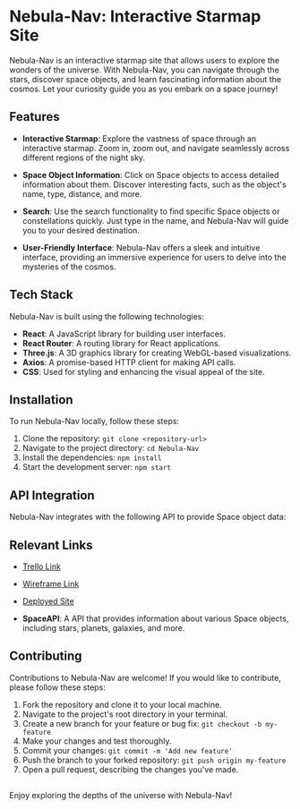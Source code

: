 # Nebula-Nav: Interactive Starmap Site

Nebula-Nav is an interactive starmap site that allows users to explore the wonders of the universe. With Nebula-Nav, you can navigate through the stars, discover space objects, and learn fascinating information about the cosmos. Let your curiosity guide you as you embark on a space journey!

## Features

-   **Interactive Starmap**: Explore the vastness of space through an interactive starmap. Zoom in, zoom out, and navigate seamlessly across different regions of the night sky.

-   **Space Object Information**: Click on Space objects to access detailed information about them. Discover interesting facts, such as the object's name, type, distance, and more.

-   **Search**: Use the search functionality to find specific Space objects or constellations quickly. Just type in the name, and Nebula-Nav will guide you to your desired destination.

-   **User-Friendly Interface**: Nebula-Nav offers a sleek and intuitive interface, providing an immersive experience for users to delve into the mysteries of the cosmos.

## Tech Stack

Nebula-Nav is built using the following technologies:

-   **React**: A JavaScript library for building user interfaces.
-   **React Router**: A routing library for React applications.
-   **Three.js**: A 3D graphics library for creating WebGL-based visualizations.
-   **Axios**: A promise-based HTTP client for making API calls.
-   **CSS**: Used for styling and enhancing the visual appeal of the site.

## Installation

To run Nebula-Nav locally, follow these steps:

1. Clone the repository: `git clone <repository-url>`
2. Navigate to the project directory: `cd Nebula-Nav`
3. Install the dependencies: `npm install`
4. Start the development server: `npm start`

## API Integration

Nebula-Nav integrates with the following API to provide Space object data:

## Relevant Links

-   [Trello Link](https://trello.com/b/xRKUbEC0/nebulanav)
-   [Wireframe Link](https://www.figma.com/file/G9iycwERjxDzUgm13NrL09/NebulaNav?type=whiteboard&node-id=0-1&t=bBX22sFkUAjfQ8W4-0)
-   [Deployed Site](https://nebula-nav.netlify.app/)

-   **SpaceAPI**: A API that provides information about various Space objects, including stars, planets, galaxies, and more.

## Contributing

Contributions to Nebula-Nav are welcome! If you would like to contribute, please follow these steps:

1. Fork the repository and clone it to your local machine.
2. Navigate to the project's root directory in your terminal.
3. Create a new branch for your feature or bug fix: `git checkout -b my-feature`
4. Make your changes and test thoroughly.
5. Commit your changes: `git commit -m 'Add new feature'`
6. Push the branch to your forked repository: `git push origin my-feature`
7. Open a pull request, describing the changes you've made.

##

Enjoy exploring the depths of the universe with Nebula-Nav!
